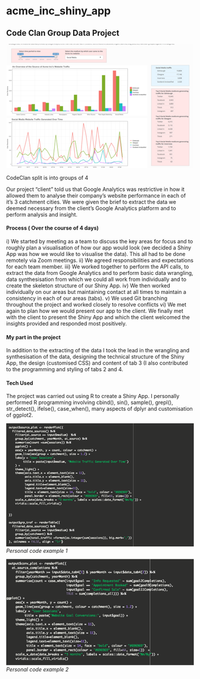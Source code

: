 # acme_inc_shiny_app

## Code Clan Group Data Project

![Code Highlight](Data-project-2/screen_shots/app_shot.png)

CodeClan split is into groups of 4 

Our project “client” told us that Google Analytics was restrictive in how it allowed them to analyse their company’s website performance in each of it’s 3 catchment cities.  We were given the brief to extract the data we deemed necessary from the client’s Google Analytics platform and to perform analysis and insight.


#### Process ( Over the course of 4 days)
i) We started by meeting as a team to discuss the key areas for focus and to roughly plan a visualisation of how our app would look (we decided a Shiny App was how we would like to visualise the data).  This all had to be done remotely via Zoom meetings.
ii) We agreed responsibilities and expectations for each team member.
iii) We worked together to perform the API calls, to extract the data from Google Analytics and to perform basic data wrangling,  data synthesisation from which we could all work from individually and to create the skeleton structure of our Shiny App.
iv) We then worked individually on our areas but maintaining contact at all times to maintain a consistency in each of our areas (tabs).
v) We used Git branching throughout the project and worked closely to resolve conflicts
vi) We met again to plan how we would present our app to the client.  We finally met with the client to present the Shiny App and which the client welcomed the insights provided and responded most positively.

#### My part in the project
In addition to the extracting of the data I  took the lead in the wrangling and synthesisation of the data,  designing the technical structure of the Shiny App, the design (customised CSS) and content of tab 3 (I also contributed to the programming and styling of tabs 2 and 4.


#### Tech Used
The project was carried out using R to create a Shiny App.
I personally performed  R programming involving cbind(), sin(), sample(), grepl(), str_detect(), ifelse(), case_when(), many aspects of dplyr and customisation of ggplot2.



![Code Highlight](Data-project-2/screen_shots/code_highligh1.png)
_Personal code example 1_

![Code Highlight](Data-project-2/screen_shots/code_highlight2.png)
_Personal code example 2_
